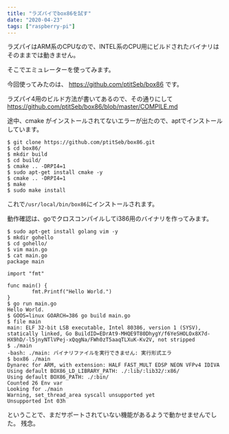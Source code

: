 ```yaml
---
title: "ラズパイでbox86を試す"
date: "2020-04-23"
tags: ["raspberry-pi"]
---
```


ラズパイはARM系のCPUなので、INTEL系のCPU用にビルドされたバイナリはそのままでは動きません。

そこでエミュレーターを使ってみます。

今回使ってみたのは、 https://github.com/ptitSeb/box86 です。

ラズパイ4用のビルド方法が書いてあるので、その通りにして
https://github.com/ptitSeb/box86/blob/master/COMPILE.md

途中、cmake がインストールされてないエラーが出たので、aptでインストールしています。

```
$ git clone https://github.com/ptitSeb/box86.git
$ cd box86/
$ mkdir build
$ cd build/
$ cmake .. -DRPI4=1
$ sudo apt-get install cmake -y
$ cmake .. -DRPI4=1
$ make
$ sudo make install
```
これで`/usr/local/bin/box86`にインストールされます。

動作確認は、goでクロスコンパイルしてi386用のバイナリを作ってみます。

```
$ sudo apt-get install golang vim -y
$ mkdir gohello
$ cd gohello/
$ vim main.go 
$ cat main.go 
package main

import "fmt"

func main() {
        fmt.Printf("Hello World.")
}
$ go run main.go 
Hello World.
$ GOOS=linux GOARCH=386 go build main.go 
$ file main
main: ELF 32-bit LSB executable, Intel 80386, version 1 (SYSV), statically linked, Go BuildID=EDrAt9-MHQE9T80DhygY/f6YeSHOLOx8X7d-HX9hD/-l5jnyNTlVPej-xQqgNa/FWh0zT5aaqTLXuK-Kv2V, not stripped
$ ./main 
-bash: ./main: バイナリファイルを実行できません: 実行形式エラ
$ box86 ./main
Dynarec for ARM, with extension: HALF FAST_MULT EDSP NEON VFPv4 IDIVA
Using default BOX86_LD_LIBRARY_PATH: ./:lib/:lib32/:x86/
Using default BOX86_PATH: ./:bin/
Counted 26 Env var
Looking for ./main
Warning, set_thread_area syscall unsupported yet
Unsupported Int 03h
```

ということで、まだサポートされていない機能があるようで動かせませんでした。
残念。
